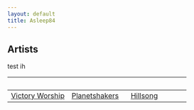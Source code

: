 ```yaml
---
layout: default
title: Asleep84
---
```


## Artists
test ih

⠀⠀⠀⠀⠀⠀⠀⠀⠀⠀ | ⠀⠀⠀⠀⠀⠀⠀⠀⠀⠀| ⠀⠀⠀⠀⠀⠀⠀⠀⠀⠀|
---|---|--- 
[Victory Worship](/artists/victory) | [Planetshakers](/artists/planetshakers) | [Hillsong](/artists/hillsong)
